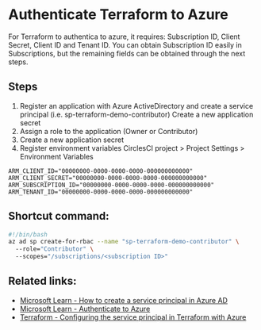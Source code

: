 # Authenticate Terraform to Azure

For Terraform to authentica to azure, it requires: Subscription ID, Client Secret, Client ID and Tenant ID. You can obtain Subscription ID easily in
Subscriptions, but the remaining fields can be obtained through the next steps.

## Steps

1. Register an application with Azure ActiveDirectory and create a service principal (i.e. sp-terraform-demo-contributor)
Create a new application secret
1. Assign a role to the application (Owner or Contributor)
1. Create a new application secret
1. Register environment variables CirclesCI project > Project Settings > Environment Variables

```text
ARM_CLIENT_ID="00000000-0000-0000-0000-000000000000"
ARM_CLIENT_SECRET="00000000-0000-0000-0000-000000000000"
ARM_SUBSCRIPTION_ID="00000000-0000-0000-0000-000000000000"
ARM_TENANT_ID="00000000-0000-0000-0000-000000000000"
```

## Shortcut command:

```bash
#!/bin/bash
az ad sp create-for-rbac --name "sp-terraform-demo-contributor" \
  --role="Contributor" \
  --scopes="/subscriptions/<subscription ID>"
```

## Related links:

- [Microsoft Learn - How to create a service principal in Azure AD](https://learn.microsoft.com/en-us/azure/active-directory/develop/howto-create-service-principal-portal)
- [Microsoft Learn - Authenticate to Azure](https://learn.microsoft.com/en-us/azure/developer/terraform/authenticate-to-azure?tabs=bash)
- [Terraform - Configuring the service principal in Terraform with Azure](https://registry.terraform.io/providers/hashicorp/azurerm/latest/docs/guides/service_principal_client_secret#configuring-the-service-principal-in-terraform)

